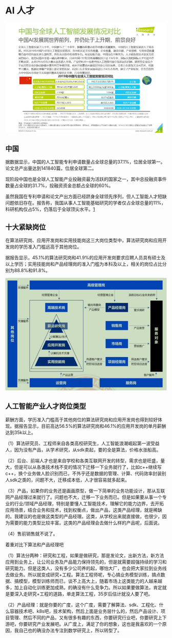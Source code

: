 # AI 人才

![AI中美发展情况](../img/AI_talent.jpg)

## 中国

据数据显示，中国的人工智能专利申请数量占全球总量的37.1%，位居全球第一。论文总产出量达到141840篇，位居全球第二。

现阶段中国也是全球人工智能产业投融资最为活跃的国家之一，其中总投融资事件数量占全球的31.7%，投融资资金总额占全球的60%。

虽然我国在专利申请和论文产出方面已经跻身全球领先序列，但人工智能人才短缺问题依旧存在。报告称，我国从事人工智能基础研究的学者仅占全球总量的11%，科研机构仅占5%，仍落后于全球顶尖水平。[1]


## 十大紧缺岗位

在算法研究岗、应用开发岗和实用技能岗这三大岗位类型中，算法研究岗和应用开发岗的学历准入门槛远高于其他岗位。

据报告显示，45.1%的算法研究岗和41.9%的应用开发岗要求应聘人员具有硕士及以上学历；实用技能岗和产品经理岗的准入门槛为本科及以上，相关的岗位占比分别为88.8%和91.8%。

![岗位](../img/gangwei.png)

## 人工智能产业人才岗位类型

薪酬方面，学历准入门槛高于其他岗位的算法研究岗和应用开发岗也得到较好体现。据报告显示，目前高达56.5%的算法研究岗和46.1%的应用开发岗的单月薪酬达到35k以上。


（1）算法研究员、工程师来自各类高校研究生，人工智能浪潮崛起第一波受益人，因为没有产品，从学术研究，从sdk卖起，要的全是算法，价格水涨船高。

（2）后台、前端人才也是来自学校和各类互联网开发的转型，需求也是旺盛，量大，但是可以从各类技术栈不变的情况下迁移一下业务就行了，比如c++继续写c++，换个业务做人脸识别而已，不外乎还是数据的管理、计算、代码效率封装别人sdk之类的，问题不大，迁移成本低，人才很容易就多起来。

（3）产品，如果你的业务还是画画原型，做一下简单的业务功能设计，那从互联网产品经理过来就行了。问题也不大，迁移一下业务而已。但是如果要从事一个专业的行业/领域产品经理，特别是要懂人工智能技术，理解它的能力边界，去开拓应用场景，结合业务和技术，找到权衡点，做出产品，这类产品经理，就是稀缺的。我建议的也是做这类型的产品经理。这类，从学校出来就直接做，也很少，因为需要的能力类型比较丰富。这类的产品经理会去做什么样的产品呢，后面说。

（4）售前销售就不说了。

着重对比下算法和产品经理吧

（1）算法分两种：研究和工程，如果是做研究，那是发论文，出新方法，新方法应用到业务上，让公司业务及产品能力保持领先的，但是就需要超强持续的学习和研究能力。但是这类人，没有多少公司养的起，哪怕大厂，也会把大家拉到业务线去做业务。所以就变成研究+工程。算法工程师呢，专心搞业务模型训练，搞点数据、搞模型，模型训练师而已，谈不上高大上，随着市场上这类能力的人越来越多，加上自动化训练更加成熟，的确没有什么竞争力。所以如果要做算法，肯定就是要深入走研究+工程的道路，单走算法工程，35岁后估计就没人要了吧。

（2）产品经理：就是你要的广度，这个广度，需要了解算法、sdk、工程化、什么容器技术吧、k8s吧，技术架构，然后上面是业务层什么的，然后产品设计、项目管理、然后不同的产品，又有很多有趣的东西，你要研究行业吧，你要研究上下游吧，你要研究产业发展吧。从广度上，满足了你的想象，这也是我喜欢的一个原因，我自己也的确没办法专注到数学研究上，所以转型了。

[1]: https://tech.sina.com.cn/roll/2020-07-19/doc-iivhvpwx6203309.shtml
[2]: https://www.zhihu.com/question/268511088/answer/1226892127
